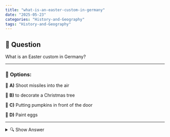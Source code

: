 ```yaml
---
title: "what-is-an-easter-custom-in-germany"
date: "2025-05-23"
categories: "History-and-Geography"
tags: "History-and-Geography"
---
```


## 📌 **Question**

What is an Easter custom in Germany?



---

### 📝 **Options:**

🔘 **A)** Shoot missiles into the air

🔘 **B)** to decorate a Christmas tree

🔘 **C)** Putting pumpkins in front of the door

🔘 **D)** Paint eggs

---

<details>
  <summary>🔍 Show Answer</summary>

  <p>
💡  <b>Correct Answer:</b>  d
  </p>
  <p>
    📖<b>Explanation:</b>
    
  </p>
</details>
